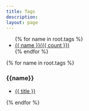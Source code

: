 ```yaml
---
title: Tags
description: 
layout: page
---
```


<ul class="tags-box inline">
{% for name in root.tags %}
<li><a href="#{{name}}">{{ name }}(<span>{{ count }}</span>)</a></li>
{% endfor %}
</ul>

{% for name in root.tags %}
<a name="{{ name }}"></a>

<h3>{{name}}</h3>
<ul>

  <li><a href="{{ url }}">{{ title }}</a></li>
</ul>
{% endfor %}


